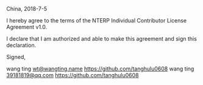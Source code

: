 China, 2018-7-5

I hereby agree to the terms of the NTERP Individual Contributor License
Agreement v1.0.

I declare that I am authorized and able to make this agreement and sign this
declaration.

Signed,

wang ting wt@wangting.name https://github.com/tanghulu0608
wang ting 39181819@qq.com https://github.com/tanghulu0608
